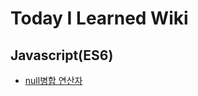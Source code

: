 # Today I Learned Wiki

## Javascript(ES6)

- [null병합 연산자](https://github.com/thdalstn6352/TIL/tree/main/Javascript/%3F%3F%20%EC%97%B0%EC%82%B0%EC%9E%90)
